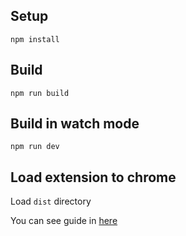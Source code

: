 ## Setup

```
npm install
```

## Build

```
npm run build
```

## Build in watch mode

```
npm run dev
```

## Load extension to chrome

Load `dist` directory

You can see guide in [here](https://developer.chrome.com/docs/extensions/mv3/getstarted/development-basics/#load-unpacked)




